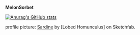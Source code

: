 **MelonSorbet**

[![Anurag's GitHub stats](https://github-readme-stats.vercel.app/api?username=melonSorbet&show_icons=true&theme=tokyonight)](https://github.com/anuraghazra/github-readme-stats)

profile picture: [Sardine](https://sketchfab.com/3d-models/sardine-22d8208a61ea4ae0baaf83aa3831550e) by [Lobed Homunculus] on Sketchfab.
